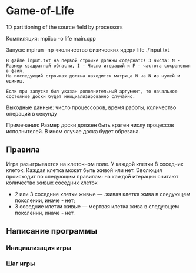 # Game-of-Life
1D partitioning of the source field by processors

Компиляция: 
	mpiicc -o life main.cpp

Запуск:
	mpirun -np <количество физических ядер> life ./input.txt 

	В файле input.txt на первой строчке должны содержатся 3 числа: N - Размер квадратной области, I - Число итераций и F - частота сохранения в файл.
	На последующий строчках должна находится матрица N на N из нулей и единиц.

	Если при запуске был указан дополнительный аргумент, то начальное состояние доски будет инициализированно случайно.

Выходные данные:
        число процессоров, время работы, количество операций в секунду


Примечания: 
	Размер доски должен быть кратен числу процессов исполнителей. 
	В ином случае доска будет обрезана.


## Правила

Игра разыгрывается на клеточном поле.
У каждой клетки 8 соседних клеток.
Каждая клетка может быть живой или нет.
Эволюция происходит по следующим правилам:
на каждой итерации считают количество живых соседних клеток
- 2 или 3  соседние клетки живые — .живая клетка жива в следующем поколении, иначе - нет;
- 3 соседние клетки живые — мертвая клетка жива в следующем поколении, иначе - нет.

## Написание программы

### Инициализация игры

### Шаг игры


